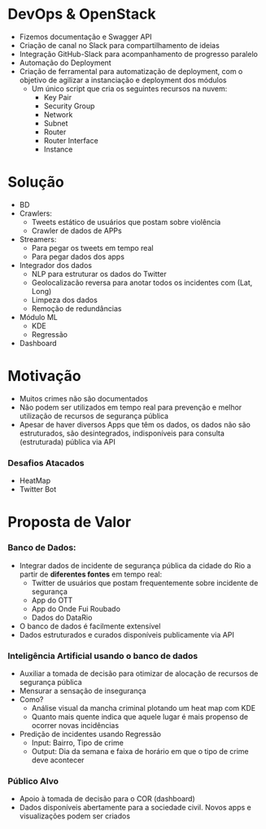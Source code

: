 # DevOps & OpenStack
- Fizemos documentação e Swagger API
- Criação de canal no Slack para compartilhamento de ideias
- Integração GitHub-Slack para acompanhamento de progresso paralelo
- Automação do Deployment
- Criação de ferramental para automatização de deployment, com o objetivo de agilizar a instanciação e deployment dos módulos
  - Um único script que cria os seguintes recursos na nuvem:
     - Key Pair
     - Security Group
     - Network
     - Subnet
     - Router
     - Router Interface
     - Instance 
   

# Solução
-	BD
-	Crawlers:
    -	Tweets estático de usuários que postam sobre violência
    -	Crawler de dados de APPs
-	Streamers:
    - Para pegar os tweets em tempo real
    - Para pegar dados dos apps
-	Integrador dos dados
    - NLP para estruturar os dados do Twitter
    -	Geolocalizacão reversa para anotar todos os incidentes com (Lat, Long)
    -	Limpeza dos dados
    -	Remoção de redundâncias
-	Módulo ML
    - KDE
    - Regressão
- Dashboard

# Motivação
-	Muitos crimes não são documentados
-	Não podem ser utilizados em tempo real para prevenção e melhor utilização de recursos de segurança pública
-	Apesar de haver diversos Apps que têm os dados, os dados não são estruturados, são desintegrados, indisponíveis para consulta (estruturada) pública via API

### Desafios Atacados
-	HeatMap 
- Twitter Bot


# Proposta de Valor
###	Banco de Dados:	
-	Integrar dados de incidente de segurança pública da cidade do Rio a partir de **diferentes fontes** em tempo real:
    -	Twitter de usuários que postam frequentemente sobre incidente de segurança
    - App do OTT
    - App do Onde Fui Roubado
     - Dados do DataRio
- O banco de dados é facilmente extensível
-	Dados estruturados e curados disponíveis publicamente via API


###	Inteligência Artificial usando o banco de dados
-	Auxiliar a tomada de decisão para otimizar de alocação de recursos de segurança pública
- Mensurar a sensação de insegurança
-	Como? 
    -	Análise visual da mancha criminal plotando um heat map com KDE
    -	Quanto mais quente indica que aquele lugar é mais propenso de ocorrer novas incidências
- Predição de incidentes usando Regressão
    -	Input: Bairro, Tipo de crime
    - Output: Dia da semana e faixa de horário em que o tipo de crime deve acontecer

### Público Alvo
-	Apoio à tomada de decisão para o COR (dashboard)
-	Dados disponíveis abertamente para a sociedade civil. Novos apps e visualizações podem ser criados 
